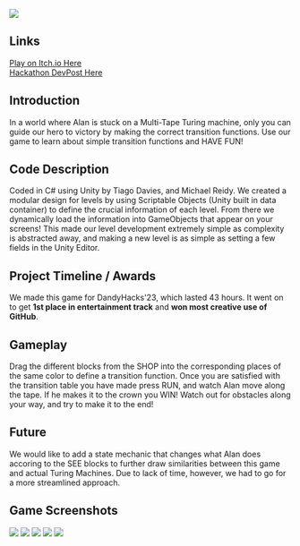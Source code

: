 ![](Assets/Sprites/BannerTM.png)

## Links
[Play on Itch.io Here](https://tdavies.itch.io/turing-trouble) <br>
[Hackathon DevPost Here](https://devpost.com/software/turing-trouble)

## Introduction
In a world where Alan is stuck on a Multi-Tape Turing machine, only you can guide our hero to victory by making the correct transition functions. Use our game to learn about simple transition functions and HAVE FUN!

## Code Description
Coded in C# using Unity by Tiago Davies, and Michael Reidy. We created a modular design for levels by using Scriptable Objects (Unity built in data container) to define the crucial information of each level. From there we dynamically load the information into GameObjects that appear on your screens! This made our level development extremely simple as complexity is abstracted away, and making a new level is as simple as setting a few fields in the Unity Editor.

## Project Timeline / Awards
We made this game for DandyHacks'23, which lasted 43 hours. It went on to get **1st place in entertainment track** and **won most creative use of GitHub**.

## Gameplay
Drag the different blocks from the SHOP into the corresponding places of the same color to define a transition function. Once you are satisfied with the transition table you have made press RUN, and watch Alan move along the tape. If he makes it to the crown you WIN! Watch out for obstacles along your way, and try to make it to the end!

## Future
We would like to add a state mechanic that changes what Alan does accoring to the SEE blocks to further draw similarities between this game and actual Turing Machines. Due to lack of time, however, we had to go for a more streamlined approach.

## Game Screenshots
![](Assets/Sprites/Main.png)
![](Assets/Sprites/HowTo.png)
![](Assets/Sprites/Levels.PNG)
![](Assets/Sprites/Level.PNG)
![](Assets/Sprites/CreditsEnd.png)






